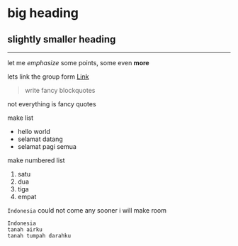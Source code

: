 # big heading
## slightly smaller heading
---
let me *emphasize* some points, some even **more**

lets link the group form
[Link](https://docs.google.com/forms/d/e/1FAIpQLSeZmbB_j5kICR8PNX6VF2P3Zn-CRAYDbNqh5aMGScibwBtemg/viewform)
> write fancy blockquotes

not everything is fancy quotes

make list
* hello world
* selamat datang
* selamat pagi semua

make numbered list
1. satu
2. dua
3. tiga
4. empat


`Indonesia` could not come any sooner
i will make room


```
Indonesia
tanah airku
tanah tumpah darahku
```
